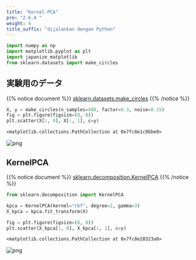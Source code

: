 ```yaml
---
title: "Kernel-PCA"
pre: "2.6.4 "
weight: 4
title_suffix: "dijalankan dengan Python"
---
```



```python
import numpy as np
import matplotlib.pyplot as plt
import japanize_matplotlib
from sklearn.datasets import make_circles
```
## 実験用のデータ
{{% notice document %}}
[sklearn.datasets.make_circles](https://scikit-learn.org/stable/modules/generated/sklearn.datasets.make_circles.html)
{{% /notice %}}


```python
X, y = make_circles(n_samples=400, factor=0.3, noise=0.15)
fig = plt.figure(figsize=(8, 8))
plt.scatter(X[:, 0], X[:, 1], c=y)
```



    <matplotlib.collections.PathCollection at 0x7fc8e1c9bbe0>




    
![png](/images/basic/dimensionality_reduction/Kernel-PCA_files/Kernel-PCA_4_1.png)
    


## KernelPCA
{{% notice document %}}
[sklearn.decomposition.KernelPCA](https://scikit-learn.org/stable/modules/generated/sklearn.decomposition.KernelPCA.html#sklearn.decomposition.KernelPCA)
{{% /notice %}}

```python
from sklearn.decomposition import KernelPCA

kpca = KernelPCA(kernel="rbf", degree=2, gamma=3)
X_kpca = kpca.fit_transform(X)

fig = plt.figure(figsize=(8, 8))
plt.scatter(X_kpca[:, 0], X_kpca[:, 1], c=y)
```




    <matplotlib.collections.PathCollection at 0x7fc8e28323a0>




    
![png](/images/basic/dimensionality_reduction/Kernel-PCA_files/Kernel-PCA_6_1.png)
    

